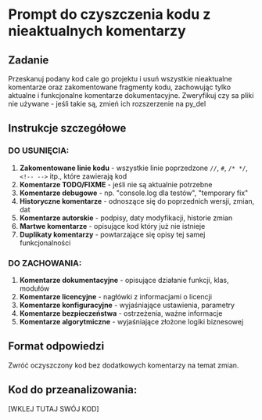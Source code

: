 # Prompt do czyszczenia kodu z nieaktualnych komentarzy

## Zadanie
Przeskanuj podany kod cale go projektu i usuń wszystkie nieaktualne komentarze oraz zakomentowane fragmenty kodu, zachowując tylko aktualne i funkcjonalne komentarze dokumentacyjne. Zweryfikuj czy sa pliki nie używane - jeśli takie są, zmień ich rozszerzenie na py_del

## Instrukcje szczegółowe

### DO USUNIĘCIA:
1. **Zakomentowane linie kodu** - wszystkie linie poprzedzone `//`, `#`, `/* */`, `<!-- -->` itp., które zawierają kod
2. **Komentarze TODO/FIXME** - jeśli nie są aktualnie potrzebne
3. **Komentarze debugowe** - np. "console.log dla testów", "temporary fix"
4. **Historyczne komentarze** - odnoszące się do poprzednich wersji, zmian, dat
5. **Komentarze autorskie** - podpisy, daty modyfikacji, historie zmian
6. **Martwe komentarze** - opisujące kod który już nie istnieje
7. **Duplikaty komentarzy** - powtarzające się opisy tej samej funkcjonalności

### DO ZACHOWANIA:
1. **Komentarze dokumentacyjne** - opisujące działanie funkcji, klas, modułów
2. **Komentarze licencyjne** - nagłówki z informacjami o licencji
3. **Komentarze konfiguracyjne** - wyjaśniające ustawienia, parametry
4. **Komentarze bezpieczeństwa** - ostrzeżenia, ważne informacje
5. **Komentarze algorytmiczne** - wyjaśniające złożone logiki biznesowej

## Format odpowiedzi
Zwróć oczyszczony kod bez dodatkowych komentarzy na temat zmian.

## Kod do przeanalizowania:
[WKLEJ TUTAJ SWÓJ KOD]